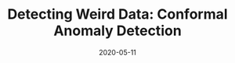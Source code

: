 ---
date: 2020-05-11
last_modified_at: 
title: "Detecting Weird Data: Conformal Anomaly Detection"
header:
  teaser: "https://miro.medium.com/max/770/1*k0e3p3FrN0PghnAVzxTQIw.png"
excerpt: "Weird data is important. Often in data science, the goal is to discover trends in the data. However, consider doctors looking at images of…"
category:
  - Machine Learning
  - Statistics
redirect_url: https://towardsdatascience.com/detecting-weird-data-conformal-anomaly-detection-20afb36c7bcd
---
